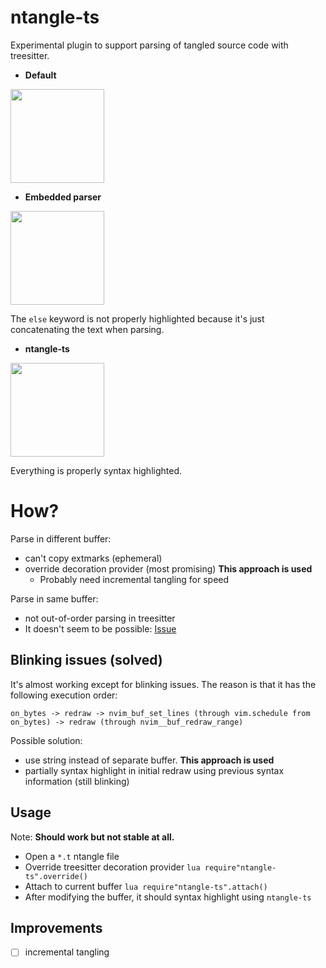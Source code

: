 ntangle-ts
==========

Experimental plugin to support parsing of tangled source code with treesitter.

* **Default**

<img src="https://i.postimg.cc/J0K067gg/default.png" width="150">

* **Embedded parser**

<img src="https://i.postimg.cc/0Np8X2Kf/embed-parser.png" width="150">

The `else` keyword is not properly highlighted because it's just concatenating the text when parsing.

* **ntangle-ts**

<img src="https://i.postimg.cc/zXsYmYrP/ntangle-ts.png" width="150">

Everything is properly syntax highlighted.

How?
====

Parse in different buffer:
  * can't copy extmarks (ephemeral)
  * override decoration provider (most promising) **This approach is used**
    * Probably need incremental tangling for speed 

Parse in same buffer:
  * not out-of-order parsing in treesitter
  * It doesn't seem to be possible: [Issue](https://github.com/tree-sitter/tree-sitter/issues/1026)

Blinking issues (solved)
------------------------

It's almost working except for blinking issues. The reason is that it has the following execution order:

```
on_bytes -> redraw -> nvim_buf_set_lines (through vim.schedule from on_bytes) -> redraw (through nvim__buf_redraw_range)
```

Possible solution:
  * use string instead of separate buffer. **This approach is used**
  * partially syntax highlight in initial redraw using previous syntax information (still blinking)

Usage
-----

Note: **Should work but not stable at all.**

* Open a `*.t` ntangle file
* Override treesitter decoration provider `lua require"ntangle-ts".override()`
* Attach to current buffer `lua require"ntangle-ts".attach()`
* After modifying the buffer, it should syntax highlight using `ntangle-ts`

Improvements
------------

* [ ] incremental tangling
